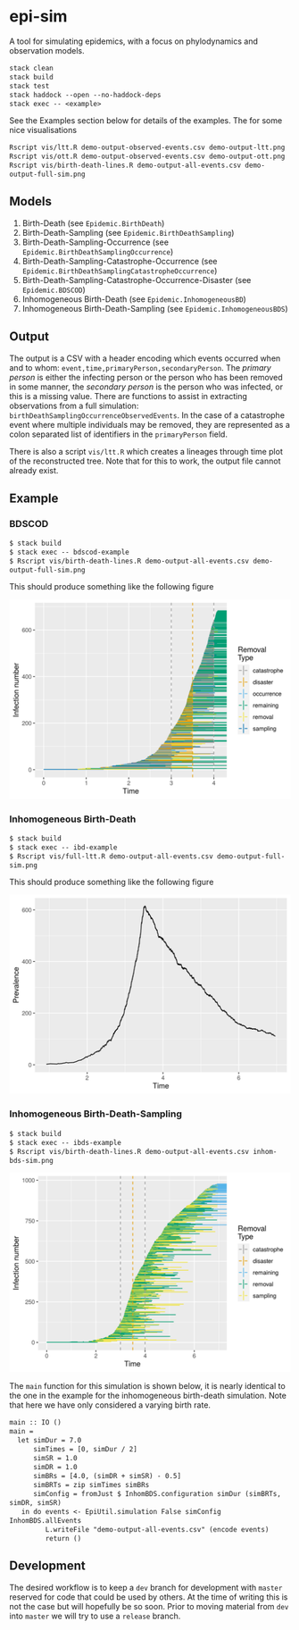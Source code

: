 # epi-sim
A tool for simulating epidemics, with a focus on phylodynamics and observation
models.

```
stack clean
stack build
stack test
stack haddock --open --no-haddock-deps
stack exec -- <example>
```

See the Examples section below for details of the examples. The for some nice
visualisations

```
Rscript vis/ltt.R demo-output-observed-events.csv demo-output-ltt.png
Rscript vis/ott.R demo-output-observed-events.csv demo-output-ott.png
Rscript vis/birth-death-lines.R demo-output-all-events.csv demo-output-full-sim.png
```

## Models

1. Birth-Death (see `Epidemic.BirthDeath`)
2. Birth-Death-Sampling (see `Epidemic.BirthDeathSampling`)
3. Birth-Death-Sampling-Occurrence (see `Epidemic.BirthDeathSamplingOccurrence`)
4. Birth-Death-Sampling-Catastrophe-Occurrence (see `Epidemic.BirthDeathSamplingCatastropheOccurrence`)
5. Birth-Death-Sampling-Catastrophe-Occurrence-Disaster (see `Epidemic.BDSCOD`)
6. Inhomogeneous Birth-Death (see `Epidemic.InhomogeneousBD`)
7. Inhomogeneous Birth-Death-Sampling (see `Epidemic.InhomogeneousBDS`)

## Output

The output is a CSV with a header encoding which events occurred when and to
whom: `event,time,primaryPerson,secondaryPerson`. The *primary person* is either
the infecting person or the person who has been removed in some manner, the
*secondary person* is the person who was infected, or this is a missing value.
There are functions to assist in extracting observations from a full simulation:
`birthDeathSamplingOccurrenceObservedEvents`. In the case of a catastrophe event
where multiple individuals may be removed, they are represented as a colon
separated list of identifiers in the `primaryPerson` field.

There is also a script `vis/ltt.R` which creates a lineages through time plot of
the reconstructed tree. Note that for this to work, the output file cannot
already exist.

## Example

### BDSCOD

```
$ stack build
$ stack exec -- bdscod-example
$ Rscript vis/birth-death-lines.R demo-output-all-events.csv demo-output-full-sim.png
```

This should produce something like the following figure

![](.out/demo-output-full-sim.png)

### Inhomogeneous Birth-Death

```
$ stack build
$ stack exec -- ibd-example
$ Rscript vis/full-ltt.R demo-output-all-events.csv demo-output-full-sim.png
```

This should produce something like the following figure

![](.out/demo-inhomogeneous-birth-death.png)

### Inhomogeneous Birth-Death-Sampling

```
$ stack build
$ stack exec -- ibds-example
$ Rscript vis/birth-death-lines.R demo-output-all-events.csv inhom-bds-sim.png
```

![](.out/inhom-bds-sim.png)

The `main` function for this simulation is shown below, it is nearly identical
to the one in the example for the inhomogeneous birth-death simulation. Note
that here we have only considered a varying birth rate.

```{haskell}
main :: IO ()
main =
  let simDur = 7.0
      simTimes = [0, simDur / 2]
      simSR = 1.0
      simDR = 1.0
      simBRs = [4.0, (simDR + simSR) - 0.5]
      simBRTs = zip simTimes simBRs
      simConfig = fromJust $ InhomBDS.configuration simDur (simBRTs, simDR, simSR)
   in do events <- EpiUtil.simulation False simConfig InhomBDS.allEvents
         L.writeFile "demo-output-all-events.csv" (encode events)
         return ()
```

## Development

The desired workflow is to keep a `dev` branch for development with `master`
reserved for code that could be used by others. At the time of writing this is
not the case but will hopefully be so soon. Prior to moving material from `dev`
into `master` we will try to use a `release` branch.
